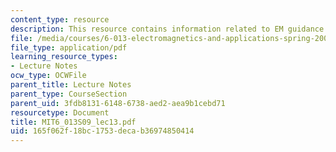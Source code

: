 ```yaml
---
content_type: resource
description: This resource contains information related to EM guidance and filtering.
file: /media/courses/6-013-electromagnetics-and-applications-spring-2009/165f062f18bc1753decab36974850414_MIT6_013S09_lec13.pdf
file_type: application/pdf
learning_resource_types:
- Lecture Notes
ocw_type: OCWFile
parent_title: Lecture Notes
parent_type: CourseSection
parent_uid: 3fdb8131-6148-6738-aed2-aea9b1cebd71
resourcetype: Document
title: MIT6_013S09_lec13.pdf
uid: 165f062f-18bc-1753-deca-b36974850414
---
```

